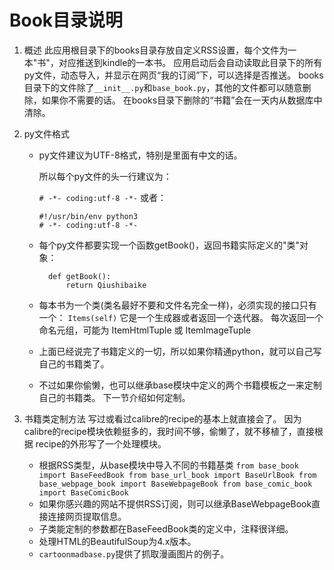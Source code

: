 # Book目录说明

1. 概述
    此应用根目录下的books目录存放自定义RSS设置，每个文件为一本"书"，对应推送到kindle的一本书。
    应用启动后会自动读取此目录下的所有py文件，动态导入，并显示在网页“我的订阅”下，可以选择是否推送。
    books目录下的文件除了`__init__.py`和`base_book.py`，其他的文件都可以随意删除，如果你不需要的话。
    在books目录下删除的“书籍”会在一天内从数据库中清除。

2. py文件格式

	* py文件建议为UTF-8格式，特别是里面有中文的话。

      所以每个py文件的头一行建议为：

      `# -*- coding:utf-8 -*-`
      或者：
      ```
      #!/usr/bin/env python3
      # -*- coding:utf-8 -*-
      ```
	* 每个py文件都要实现一个函数getBook()，返回书籍实际定义的"类"对象：
      ```
	    def getBook():
        	return Qiushibaike
  	  ```
	* 每本书为一个类(类名最好不要和文件名完全一样)，必须实现的接口只有一个：
    `Items(self)`
    它是一个生成器或者返回一个迭代器。
    每次返回一个命名元组，可能为 ItemHtmlTuple 或 ItemImageTuple

	* 上面已经说完了书籍定义的一切，所以如果你精通python，就可以自己写自己的书籍类了。

	* 不过如果你偷懒，也可以继承base模块中定义的两个书籍模板之一来定制自己的书籍类。
    下一节介绍如何定制。

3. 书籍类定制方法
   写过或看过calibre的recipe的基本上就直接会了。
   因为calibre的recipe模块依赖挺多的，我时间不够，偷懒了，就不移植了，直接根据
   recipe的外形写了一个处理模块。
   * 根据RSS类型，从base模块中导入不同的书籍基类
     `from base_book import BaseFeedBook
     from base_url_book import BaseUrlBook
     from base_webpage_book import BaseWebpageBook
     from base_comic_book import BaseComicBook`
   * 如果你感兴趣的网站不提供RSS订阅，则可以继承BaseWebpageBook直接连接网页提取信息。
   * 子类能定制的参数都在BaseFeedBook类的定义中，注释很详细。
   * 处理HTML的BeautifulSoup为4.x版本。
   * `cartoonmadbase.py`提供了抓取漫画图片的例子。
